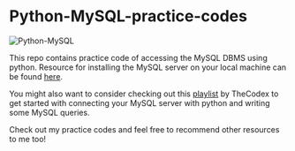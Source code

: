 # Python-MySQL-practice-codes
![Python-MySQL](https://tech-cookbook.com/wp-content/uploads/2019/10/python_mysql-750x331.png "Connecting Python with MySQL using MySQL Connector...")

This repo contains practice code of accessing the MySQL DBMS using python.
Resource for installing the MySQL server on your local machine can be found [here](https://www.youtube.com/watch?v=OM4aZJW_Ojs).

You might also want to consider checking out this [playlist](https://www.youtube.com/playlist?list=PLB5jA40tNf3tRMbTpBA0N7lfDZNLZAa9G) by TheCodex to get started with connecting your MySQL server with python and writing some MySQL queries.

Check out my practice codes and feel free to recommend other resources to me too!
